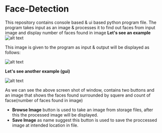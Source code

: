 # Face-Detection
This repository contains console based & ui based python program file.
The program takes input as an image & processes it to find out faces from input image and display number of faces found in image
**Let's see an example**
![alt text](https://github.com/ajinkyagholape1998/Face_Detection/blob/master/Face%20Detection%20Gui/lena.png)

This image is given to the program as input & output will be displayed as follows: 

![alt text](https://github.com/ajinkyagholape1998/Face_Detection/blob/master/Face%20Detection%20Gui/lena_face.jpg)

**Let's see another example (gui)**

![alt text](https://github.com/ajinkyagholape1998/Face_Detection/blob/master/Face%20Detection%20Gui/sample_gui.png)

As we can see the above screen shot of window, contains two buttons and an image that shows the faces found surrounded by squere and count of facse(number of faces found in image) 

- **Browse Image** button is used to take an image from storage files, after this the processed image will be displayed.
- **Save Image** as name suggest this button is used to save the proccessed image at intended location in file.
